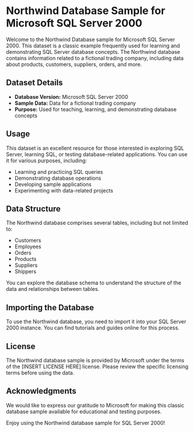 # Northwind Database Sample for Microsoft SQL Server 2000

Welcome to the Northwind Database sample for Microsoft SQL Server 2000. This dataset is a classic example frequently used for learning and demonstrating SQL Server database concepts. The Northwind database contains information related to a fictional trading company, including data about products, customers, suppliers, orders, and more.

## Dataset Details

- **Database Version:** Microsoft SQL Server 2000
- **Sample Data:** Data for a fictional trading company
- **Purpose:** Used for teaching, learning, and demonstrating database concepts

## Usage

This dataset is an excellent resource for those interested in exploring SQL Server, learning SQL, or testing database-related applications. You can use it for various purposes, including:

- Learning and practicing SQL queries
- Demonstrating database operations
- Developing sample applications
- Experimenting with data-related projects

## Data Structure

The Northwind database comprises several tables, including but not limited to:
- Customers
- Employees
- Orders
- Products
- Suppliers
- Shippers

You can explore the database schema to understand the structure of the data and relationships between tables.

## Importing the Database

To use the Northwind database, you need to import it into your SQL Server 2000 instance. You can find tutorials and guides online for this process.

## License

The Northwind database sample is provided by Microsoft under the terms of the [INSERT LICENSE HERE] license. Please review the specific licensing terms before using the data.

## Acknowledgments

We would like to express our gratitude to Microsoft for making this classic database sample available for educational and testing purposes.

Enjoy using the Northwind database sample for SQL Server 2000!
